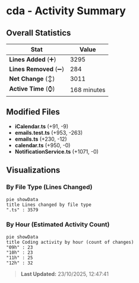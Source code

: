 # cda - Activity Summary 

## Overall Statistics

| Stat                   | Value                                                             |
| ---------------------- | ----------------------------------------------------------------- |
| **Lines Added** (➕)   | 3295                                          |
| **Lines Removed** (➖) | 284                                        |
| **Net Change** (↕)    | 3011                |
| **Active Time** (⌚)   | 168 minutes |


## Modified Files
- **iCalendar.ts** (+91, -9)
- **emails.test.ts** (+953, -263)
- **emails.ts** (+230, -12)
- **calendar.ts** (+950, -0)
- **NotificationService.ts** (+1071, -0)

## Visualizations

### By File Type (Lines Changed)

```mermaid
pie showData
title Lines changed by file type
".ts" : 3579
```

### By Hour (Estimated Activity Count)

```mermaid
pie showData
title Coding activity by hour (count of changes)
"09h" : 23
"10h" : 23
"11h" : 25
"12h" : 32
```


> **Last Updated:** 23/10/2025, 12:47:41